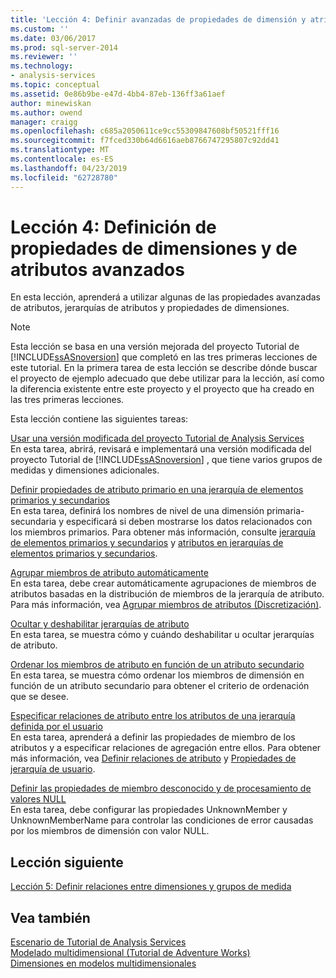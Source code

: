 ```yaml
---
title: 'Lección 4: Definir avanzadas de propiedades de dimensión y atributo | Microsoft Docs'
ms.custom: ''
ms.date: 03/06/2017
ms.prod: sql-server-2014
ms.reviewer: ''
ms.technology:
- analysis-services
ms.topic: conceptual
ms.assetid: 0e86b9be-e47d-4bb4-87eb-136ff3a61aef
author: minewiskan
ms.author: owend
manager: craigg
ms.openlocfilehash: c685a2050611ce9cc55309847608bf50521fff16
ms.sourcegitcommit: f7fced330b64d6616aeb8766747295807c92dd41
ms.translationtype: MT
ms.contentlocale: es-ES
ms.lasthandoff: 04/23/2019
ms.locfileid: "62728780"
---
```

# <a name="lesson-4-defining-advanced-attribute-and-dimension-properties"></a>Lección 4: Definición de propiedades de dimensiones y de atributos avanzados
  En esta lección, aprenderá a utilizar algunas de las propiedades avanzadas de atributos, jerarquías de atributos y propiedades de dimensiones.  
  
> [!NOTE]  
>  Esta lección se basa en una versión mejorada del proyecto Tutorial de [!INCLUDE[ssASnoversion](../includes/ssasnoversion-md.md)] que completó en las tres primeras lecciones de este tutorial. En la primera tarea de esta lección se describe dónde buscar el proyecto de ejemplo adecuado que debe utilizar para la lección, así como la diferencia existente entre este proyecto y el proyecto que ha creado en las tres primeras lecciones.  
  
 Esta lección contiene las siguientes tareas:  
  
 [Usar una versión modificada del proyecto Tutorial de Analysis Services](lesson-4-1-using-a-modified-version-of-the-analysis-services-tutorial-project.md)  
 En esta tarea, abrirá, revisará e implementará una versión modificada del proyecto Tutorial de [!INCLUDE[ssASnoversion](../includes/ssasnoversion-md.md)] , que tiene varios grupos de medidas y dimensiones adicionales.  
  
 [Definir propiedades de atributo primario en una jerarquía de elementos primarios y secundarios](lesson-4-2-defining-parent-attribute-properties-in-a-parent-child-hierarchy.md)  
 En esta tarea, definirá los nombres de nivel de una dimensión primaria-secundaria y especificará si deben mostrarse los datos relacionados con los miembros primarios. Para obtener más información, consulte [jerarquía de elementos primarios y secundarios](multidimensional-models/parent-child-dimension.md) y [atributos en jerarquías de elementos primarios y secundarios](multidimensional-models/parent-child-dimension-attributes.md).  
  
 [Agrupar miembros de atributo automáticamente](lesson-4-3-automatically-grouping-attribute-members.md)  
 En esta tarea, debe crear automáticamente agrupaciones de miembros de atributos basadas en la distribución de miembros de la jerarquía de atributo. Para más información, vea [Agrupar miembros de atributos &#40;Discretización&#41;](multidimensional-models/attribute-properties-group-attribute-members.md).  
  
 [Ocultar y deshabilitar jerarquías de atributo](../analysis-services/lesson-4-4-hiding-and-disabling-attribute-hierarchies.md)  
 En esta tarea, se muestra cómo y cuándo deshabilitar u ocultar jerarquías de atributo.  
  
 [Ordenar los miembros de atributo en función de un atributo secundario](lesson-4-5-sorting-attribute-members-based-on-a-secondary-attribute.md)  
 En esta tarea, se muestra cómo ordenar los miembros de dimensión en función de un atributo secundario para obtener el criterio de ordenación que se desee.  
  
 [Especificar relaciones de atributo entre los atributos de una jerarquía definida por el usuario](4-6-specifying-attribute-relationships-in-user-defined-hierarchy.md)  
 En esta tarea, aprenderá a definir las propiedades de miembro de los atributos y a especificar relaciones de agregación entre ellos. Para obtener más información, vea [Definir relaciones de atributo](multidimensional-models/attribute-relationships-define.md) y [Propiedades de jerarquía de usuario](multidimensional-models-olap-logical-dimension-objects/user-hierarchies-properties.md).  
  
 [Definir las propiedades de miembro desconocido y de procesamiento de valores NULL](lesson-4-7-defining-the-unknown-member-and-null-processing-properties.md)  
 En esta tarea, debe configurar las propiedades UnknownMember y UnknownMemberName para controlar las condiciones de error causadas por los miembros de dimensión con valor NULL.  
  
## <a name="next-lesson"></a>Lección siguiente  
 [Lección 5: Definir relaciones entre dimensiones y grupos de medida](lesson-5-defining-relationships-between-dimensions-and-measure-groups.md)  
  
## <a name="see-also"></a>Vea también  
 [Escenario de Tutorial de Analysis Services](analysis-services-tutorial-scenario.md)   
 [Modelado multidimensional &#40;Tutorial de Adventure Works&#41;](multidimensional-modeling-adventure-works-tutorial.md)   
 [Dimensiones en modelos multidimensionales](multidimensional-models/dimensions-in-multidimensional-models.md)  
  
  
